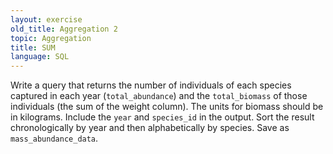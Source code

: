 ```yaml
---
layout: exercise
old_title: Aggregation 2
topic: Aggregation
title: SUM
language: SQL
---
```


Write a query that returns the number of individuals of each species
captured in each year (`total_abundance`) and the `total_biomass` of those individuals (the sum of the weight column). The units for biomass should be in kilograms. Include the `year` and `species_id` in the output. Sort the result
chronologically by year and then alphabetically by species. Save as
`mass_abundance_data`.
